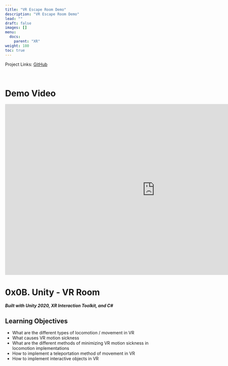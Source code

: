 ```yaml
---
title: "VR Escape Room Demo"
description: "VR Escape Room Demo"
lead: ""
draft: false
images: []
menu:
  docs:
    parent: "XR"
weight: 180
toc: true
---
```


Project Links: [GitHub](https://github.com/peytonbrsmith/0x0B-unity-vr_room)

<br />
<h1> Demo Video </h1>
<p align="center">
  <iframe width="982" height="561" src="https://www.youtube.com/embed/h6N_nfO-6gE" title="YouTube video player" frameborder="0" allow="accelerometer; autoplay; clipboard-write; encrypted-media; gyroscope; picture-in-picture" allowfullscreen></iframe>
</p>

0x0B. Unity - VR Room
=====================

***Built with Unity 2020, XR Interaction Toolkit, and C#***

Learning Objectives
---------------------

-   What are the different types of locomotion / movement in VR
-   What causes VR motion sickness
-   What are the different methods of minimizing VR motion sickness in
    locomotion implementations
-   How to implement a teleportation method of movement in VR
-   How to implement interactive objects in VR
